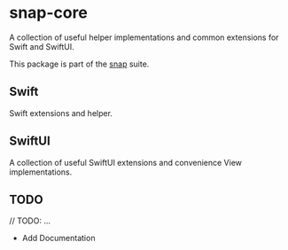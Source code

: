 # snap-core

A collection of useful helper implementations and common extensions for Swift and SwiftUI.

This package is part of the [snap](https://github.com/simonnickel/snap-abstract) suite.


## Swift

Swift extensions and helper.


## SwiftUI

A collection of useful SwiftUI extensions and convenience View implementations.


## TODO

// TODO: ...
 - Add Documentation
